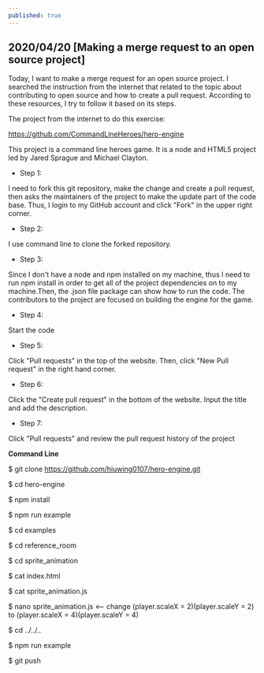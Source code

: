 ```yaml
---
published: true
---
```

## 2020/04/20 [Making a merge request to an open source project] 

Today, I want to make a merge request for an open source project. I searched the instruction from the internet that related to the topic about contributing to open source and how to create a pull request. According to these resources, I try to follow it based on its steps. 

The project from the internet to do this exercise:

https://github.com/CommandLineHeroes/hero-engine

This project is a command line heroes game. It is a node and HTML5 project led by Jared Sprague and Michael Clayton.

- Step 1:

I need to fork this git repository, make the change and create a pull request, then asks the maintainers of the project to make the update part of the code base. Thus, I login to my GitHub account and click "Fork" in the upper right corner.

- Step 2:

I use command line to clone the forked repository.

- Step 3:

Since I don't have a node and npm installed on my machine, thus I need to run npm install in order to get all of the project dependencies on to my machine.Then, the .json file package can show how to run the code. The contributors to the project are focused on building the engine for the game.

- Step 4:

Start the code

- Step 5:

Click "Pull requests" in the top of the website. Then, click "New Pull request" in the right hand corner.

- Step 6:

Click the "Create pull request" in the bottom of the website. Input the title and add the description.

- Step 7:

Click "Pull requests" and review the pull request history of the project


  
**Command Line**

$ git clone https://github.com/hiuwing0107/hero-engine.git

$ cd hero-engine

$ npm install

$ npm run example

$ cd examples

$ cd reference_room

$ cd sprite_animation

$ cat index.html

$ cat sprite_animation.js

$ nano sprite_animation.js   <-- change (player.scaleX = 2)(player.scaleY = 2) to 
                                 (player.scaleX = 4)(player.scaleY = 4)
                                 
$ cd ../../..

$ npm run example

$ git push
